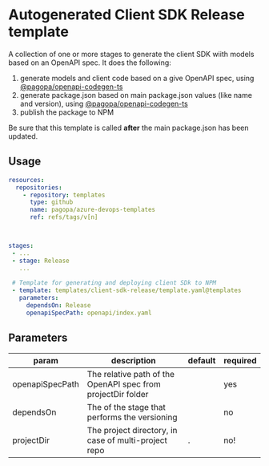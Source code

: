 # Autogenerated Client SDK Release template

A collection of one or more stages to generate the client SDK wiith models based on an OpenAPI spec. It does the following:

1. generate models and client code based on a give OpenAPI spec, using [@pagopa/openapi-codegen-ts](https://www.npmjs.com/package/@pagopa/openapi-codegen-ts)
1. generate package.json based on main package.json values (like name and version), using [@pagopa/openapi-codegen-ts](https://www.npmjs.com/package/@pagopa/openapi-codegen-ts)
1. publish the package to NPM

Be sure that this template is called **after** the main package.json has been updated.


## Usage

```yaml
resources:
  repositories:
    - repository: templates
      type: github
      name: pagopa/azure-devops-templates
      ref: refs/tags/v[n]



stages:
 - ...
 - stage: Release
   ...
  
 # Template for generating and deploying client SDk to NPM
 - template: templates/client-sdk-release/template.yaml@templates 
   parameters:
     dependsOn: Release
     openapiSpecPath: openapi/index.yaml

```

## Parameters

|param|description|default|required
|-|-|-|-|
|openapiSpecPath|The relative path of the OpenAPI spec from projectDir folder ||yes|
|dependsOn|The of the stage that performs the versioning ||no|
|projectDir|The project directory, in case of multi-project repo |.|no!
